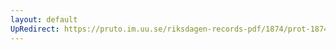 ```yaml
---
layout: default
UpRedirect: https://pruto.im.uu.se/riksdagen-records-pdf/1874/prot-1874--ak--220/prot-1874--ak--220_003.pdf
---
```

